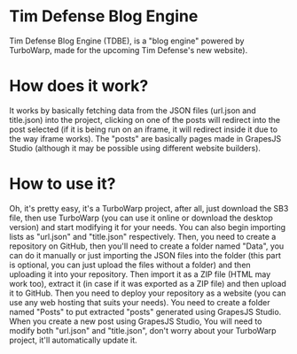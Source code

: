 # Tim Defense Blog Engine

Tim Defense Blog Engine (TDBE), is a "blog engine" powered by TurboWarp, made for the upcoming Tim Defense's new website).

# How does it work?

It works by basically fetching data from the JSON files (url.json and title.json) into the project, clicking on one of the posts will redirect into the post selected (if it is being run on an iframe, it will redirect inside it due to the way iframe works). The "posts" are basically pages made in GrapesJS Studio (although it may be possible using different website builders).

# How to use it?

Oh, it's pretty easy, it's a TurboWarp project, after all, just download the SB3 file, then use TurboWarp (you can use it online or download the desktop version) and start modifying it for your needs. You can also begin importing lists as "url.json" and "title.json" respectively. Then, you need to create a repository on GitHub, then you'll need to create a folder named "Data", you can do it manually or just importing the JSON files into the folder (this part is optional, you can just upload the files without a folder) and then uploading it into your repository. Then import it as a ZIP file (HTML may work too), extract it (in case if it was exported as a ZIP file) and then upload it to GitHub. Then you need to deploy your repository as a website (you can use any web hosting that suits your needs). You need to create a folder named "Posts" to put extracted "posts" generated using GrapesJS Studio. When you create a new post using GrapesJS Studio, You will need to modify both "url.json" and "title.json", don't worry about your TurboWarp project, it'll automatically update it.

